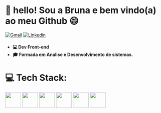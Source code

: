  # 💫 hello! Sou a Bruna e bem vindo(a) ao meu Github 😄
<a href="mailto: bruhbg55@gmail.com"><img src="https://img.shields.io/badge/Gmail-red?style=flat&logo=Gmail&logoColor=white" alt="Gmail" /></a> 
<a href="https://www.linkedin.com/in/gcbruna/" target="_blank"><img src="https://img.shields.io/badge/LinkedIn-blue?style=flat&logo=linkedin&labelColor=blue" alt="Linkedin" /></a> 
<h4> <ul> <li>💻 Dev Front-end </li> <li>🎓 Formada em Analise e Desenvolvimento de sistemas.</li></h4>

# 💻 Tech Stack:
<img src="https://cdn.jsdelivr.net/gh/devicons/devicon/icons/javascript/javascript-original.svg" width="50"> <img src="https://cdn.jsdelivr.net/gh/devicons/devicon/icons/typescript/typescript-original.svg" width="50"/> <img src="https://cdn.jsdelivr.net/gh/devicons/devicon/icons/tailwindcss/tailwindcss-plain.svg" width="50"/>  <img src="https://cdn.jsdelivr.net/gh/devicons/devicon/icons/bootstrap/bootstrap-original-wordmark.svg" width="50"/>  <img src="https://cdn.jsdelivr.net/gh/devicons/devicon/icons/react/react-original-wordmark.svg" width="50"/> <img src="https://cdn.jsdelivr.net/gh/devicons/devicon/icons/sass/sass-original.svg" width="50"/>
          
          
